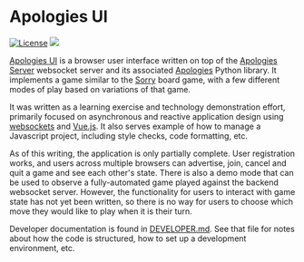 # Apologies UI

[![License](https://img.shields.io/badge/License-Apache%202.0-blue.svg)](https://opensource.org/licenses/Apache-2.0)
![](https://github.com/pronovic/apologies-ui/workflows/Test%20Suite/badge.svg)

[Apologies UI](https://github.com/pronovic/apologies-ui) is a browser user
interface written on top of the [Apologies
Server](https://github.com/pronovic/apologies-server) websocket server and its
associated [Apologies](https://github.com/pronovic/apologies) Python library.
It implements a game similar to the [Sorry](https://en.wikipedia.org/wiki/Sorry!_(game)) board game,
with a few different modes of play based on variations of that game.

It was written as a learning exercise and technology demonstration effort,
primarily focused on asynchronous and reactive application design using
[websockets](https://en.wikipedia.org/wiki/WebSocket) and
[Vue.js](https://vuejs.org/).  It also serves example of how to manage a 
Javascript project, including style checks, code formatting, etc.

As of this writing, the application is only partially complete.  User
registration works, and users across multiple browsers can advertise, join,
cancel and quit a game and see each other's state.  There is also a demo mode
that can be used to observe a fully-automated game played against the backend
websocket server.  However, the functionality for users to interact with game
state has not yet been written, so there is no way for users to choose which
move they would like to play when it is their turn.

Developer documentation is found in [DEVELOPER.md](DEVELOPER.md). See that file
for notes about how the code is structured, how to set up a development
environment, etc.
